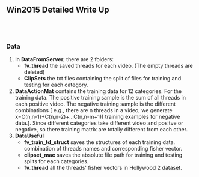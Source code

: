 ## Win2015 Detailed Write Up
</br>
</br>

### Data

1. In **DataFromServer**, there are 2 folders:
   * **fv_thread** the saved threads for each video. (The empty threads are deleted)
   * **ClipSets** the txt files containing the split of files for training and testing for each category.
2.  **DataActionMat** contains the training data for 12 categories. For the training data. The positive training sample is the sum of all threads in each positive video. The negative training sample is the different combinations [ e.g., there are n threads in a video, we generate x=C(n,n-1)+C(n,n-2)+...C(n,n-m+1)) training examples for negative data.]. Since different categories take different video and positve or negative, so there training matrix are totally different from each other.
3. **DataUseful**
   * **fv_train_td_struct** saves the structures of each training data. combination of threads names and corresponding fisher vector.
   * **clipset_mac** saves the absolute file path for training and testing splits for each categories.
   * **fv_thread** all the threads' fisher vectors in Hollywood 2 dataset.